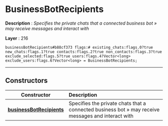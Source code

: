 # BusinessBotRecipients

**Description** : *Specifies the private chats that a connected business bot &raquo; may receive messages and interact with*

**Layer** : 216

```tl
businessBotRecipients#b88cf373 flags:# existing_chats:flags.0?true new_chats:flags.1?true contacts:flags.2?true non_contacts:flags.3?true exclude_selected:flags.5?true users:flags.4?Vector<long> exclude_users:flags.6?Vector<long> = BusinessBotRecipients;
```

---

## Constructors

| Constructor | Description |
| :---: | :--- |
| [**businessBotRecipients**](constructor/businessBotRecipients) | Specifies the private chats that a connected business bot » may receive messages and interact with |
